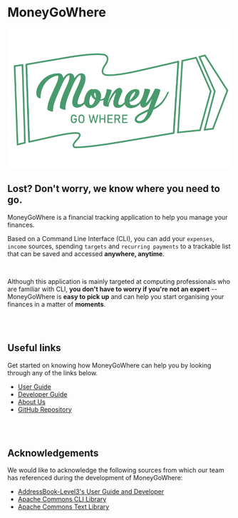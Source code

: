 # MoneyGoWhere

<p align="center"><img alt="icon" src="https://raw.githubusercontent.com/AY2223S1-CS2113T-W11-1/tp/master/docs/images/icon.png"></p>

## Lost? Don't worry, we know where you need to go.

MoneyGoWhere is a financial tracking application to help you manage your finances.



Based on a Command Line Interface (CLI), you can add your `expenses`, `income` sources, spending `targets` and `recurring payments` to a trackable list that can be saved and accessed **anywhere, anytime**.

<br>

Although this application is mainly targeted at computing professionals who are familiar with CLI, **you don't have to worry if you're not an expert** -- MoneyGoWhere is **easy to pick up** and can help you start organising your finances in a matter of **moments**.

<br>
<br>

## Useful links
Get started on knowing how MoneyGoWhere can help you by looking through any of the links below.
* [User Guide](UserGuide.md)
* [Developer Guide](DeveloperGuide.md)
* [About Us](AboutUs.md)
* [GitHub Repository](https://github.com/AY2223S1-CS2113T-W11-1/tp)

<br>
<br>

## Acknowledgements

We would like to acknowledge the following sources from which our team has referenced during the development of MoneyGoWhere:
* [AddressBook-Level3's User Guide and Developer](https://se-education.org/addressbook-level3/)
* [Apache Commons CLI Library](https://commons.apache.org/proper/commons-cli/)
* [Apache Commons Text Library](https://commons.apache.org/proper/commons-text/)
